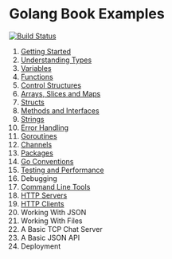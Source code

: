 # Golang Book Examples

[![Build Status](https://travis-ci.org/shapeshed/golang-book-examples.svg?branch=master)](https://travis-ci.org/shapeshed/golang-book-examples)

1. [Getting Started][1]
2. [Understanding Types][2]
3. [Variables][3]
4. [Functions][4]
5. [Control Structures][5]
6. [Arrays, Slices and Maps][6]
7. [Structs][7]
8. [Methods and Interfaces][8]
9. [Strings][9]
10. [Error Handling][10]
11. [Goroutines][11]
12. [Channels][12]
13. [Packages][13]
14. [Go Conventions][14]
15. [Testing and Performance][15]
16. Debugging
17. [Command Line Tools][17] 
18. [HTTP Servers][18]
19. [HTTP Clients][19]
20. Working With JSON
21. Working With Files
21. A Basic TCP Chat Server
22. A Basic JSON API
23. Deployment

[1]: hour01
[2]: hour02
[3]: hour03
[4]: hour04
[5]: hour05
[6]: hour06
[7]: hour07
[8]: hour08
[9]: hour09
[10]: hour10
[11]: hour11
[12]: hour12
[13]: hour13
[14]: hour14
[15]: hour15
[16]: hour16
[17]: hour17
[18]: hour18
[19]: hour19
[20]: hour20
[21]: hour21
[22]: hour22
[23]: hour23
[24]: hour24
